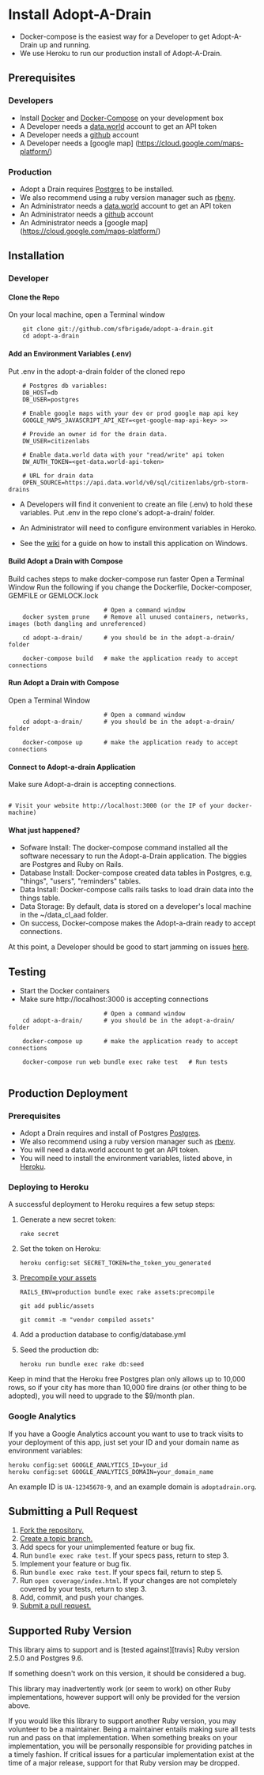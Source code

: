 # Install Adopt-A-Drain
* Docker-compose is the easiest way for a Developer to get Adopt-A-Drain up and running.
* We use Heroku to run our production install of Adopt-A-Drain.

## Prerequisites

### Developers

* Install [Docker](https://www.docker.com/get-started) and [Docker-Compose](https://docs.docker.com/compose/install/) on your development box
* A Developer needs a [data.world](https://data.world) account to get an API token 
* A Developer needs a  [github](https://github.com) account
* A Developer needs a [google map] (https://cloud.google.com/maps-platform/)

### Production
* Adopt a Drain requires [Postgres](http://www.postgresql.org/) to be installed.
* We also recommend using a ruby version manager such as [rbenv](https://github.com/rbenv/rbenv).
* An Administrator needs a [data.world](https://data.world) account to get an API token 
* An Administrator needs a  [github](https://github.com) account
* An Administrator needs a [google map] (https://cloud.google.com/maps-platform/)

## Installation
### Developer
#### Clone the Repo
On your local machine, open a Terminal window
```
    git clone git://github.com/sfbrigade/adopt-a-drain.git
    cd adopt-a-drain
```

#### Add an Environment Variables (.env)
Put .env in the adopt-a-drain folder of the cloned repo
```
    # Postgres db variables:
    DB_HOST=db
    DB_USER=postgres

    # Enable google maps with your dev or prod google map api key
    GOOGLE_MAPS_JAVASCRIPT_API_KEY=<get-google-map-api-key> >>

    # Provide an owner id for the drain data.
    DW_USER=citizenlabs

    # Enable data.world data with your "read/write" api token
    DW_AUTH_TOKEN=<get-data.world-api-token> 

    # URL for drain data
    OPEN_SOURCE=https://api.data.world/v0/sql/citizenlabs/grb-storm-drains
```
* A Developers will find it convenient to create an file (.env) to hold these variables. Put .env in the repo clone's adopt-a-drain/ folder.
* An Administrator will need to configure environment variables in Heroko.

* See the [wiki](https://github.com/citizenlabsgr/adopt-a-drain/wiki/Windows-Development-Environment) for a guide on how to install this application on Windows.



#### Build Adopt a Drain with Compose
Build caches steps to make docker-compose run faster 
Open a Terminal Window
Run the following if you change the Dockerfile, Docker-composer, GEMFILE or GEMLOCK.lock
```
                           # Open a command window
    docker system prune    # Remove all unused containers, networks, images (both dangling and unreferenced) 

    cd adopt-a-drain/      # you should be in the adopt-a-drain/ folder

    docker-compose build   # make the application ready to accept connections

```

#### Run Adopt a Drain with Compose
Open a Terminal Window
```    
                           # Open a command window
    cd adopt-a-drain/      # you should be in the adopt-a-drain/ folder

    docker-compose up      # make the application ready to accept connections

```

#### Connect to Adopt-a-drain Application
Make sure Adopt-a-drain is accepting connections.
```

# Visit your website http://localhost:3000 (or the IP of your docker-machine)
```

#### What just happened? 
* Sofware Install: The docker-compose command installed all the software necessary to run the Adopt-a-Drain application. The biggies are Postgres and Ruby on Rails.   
* Database Install: Docker-compose created data tables in Postgres, e.g,  "things", "users", "reminders" tables.
* Data Install: Docker-compose calls rails tasks to load drain data into the things table.
* Data Storage: By default, data is stored on a developer's local machine in the ~/data_cl_aad folder.
* On success, Docker-compose makes the Adopt-a-drain ready to accept connections.

At this point, a Developer should be good to start jamming on issues [here](https://github.com/citizenlabsgr/adopt-a-drain/issues).

## Testing
* Start the Docker containers 
* Make sure http://localhost:3000 is accepting connections
```
                           # Open a command window
    cd adopt-a-drain/      # you should be in the adopt-a-drain/ folder

    docker-compose up      # make the application ready to accept connections    

    docker-compose run web bundle exec rake test   # Run tests
    
```



## Production Deployment

### Prerequisites
* Adopt a Drain requires and install of Postgres [Postgres](http://www.postgresql.org/).
* We also recommend using a ruby version manager such as [rbenv](https://github.com/rbenv/rbenv).
* You will need a data.world account to get an API token.
* You will need to install the environment variables, listed above, in [Heroku]().

### Deploying to Heroku
A successful deployment to Heroku requires a few setup steps:

1. Generate a new secret token:

    ```
    rake secret
    ```

2. Set the token on Heroku:

    ```
    heroku config:set SECRET_TOKEN=the_token_you_generated
    ```

3. [Precompile your assets](https://devcenter.heroku.com/articles/rails3x-asset-pipeline-cedar)

    ```
    RAILS_ENV=production bundle exec rake assets:precompile

    git add public/assets

    git commit -m "vendor compiled assets"
    ```

4. Add a production database to config/database.yml

5. Seed the production db:

    `heroku run bundle exec rake db:seed`

Keep in mind that the Heroku free Postgres plan only allows up to 10,000 rows,
so if your city has more than 10,000 fire drains (or other thing to be
adopted), you will need to upgrade to the $9/month plan.

### Google Analytics
If you have a Google Analytics account you want to use to track visits to your
deployment of this app, just set your ID and your domain name as environment
variables:

    heroku config:set GOOGLE_ANALYTICS_ID=your_id
    heroku config:set GOOGLE_ANALYTICS_DOMAIN=your_domain_name

An example ID is `UA-12345678-9`, and an example domain is `adoptadrain.org`.




## Submitting a Pull Request
1. [Fork the repository.][fork]
2. [Create a topic branch.][branch]
3. Add specs for your unimplemented feature or bug fix.
4. Run `bundle exec rake test`. If your specs pass, return to step 3.
5. Implement your feature or bug fix.
6. Run `bundle exec rake test`. If your specs fail, return to step 5.
7. Run `open coverage/index.html`. If your changes are not completely covered
   by your tests, return to step 3.
8. Add, commit, and push your changes.
9. [Submit a pull request.][pr]

[fork]: http://help.github.com/fork-a-repo/
[branch]: https://guides.github.com/introduction/flow/
[pr]: http://help.github.com/send-pull-requests/

## Supported Ruby Version
This library aims to support and is [tested against][travis] Ruby version 2.5.0
and Postgres 9.6.

If something doesn't work on this version, it should be considered a bug.

This library may inadvertently work (or seem to work) on other Ruby
implementations, however support will only be provided for the version above.

If you would like this library to support another Ruby version, you may
volunteer to be a maintainer. Being a maintainer entails making sure all tests
run and pass on that implementation. When something breaks on your
implementation, you will be personally responsible for providing patches in a
timely fashion. If critical issues for a particular implementation exist at the
time of a major release, support for that Ruby version may be dropped.
